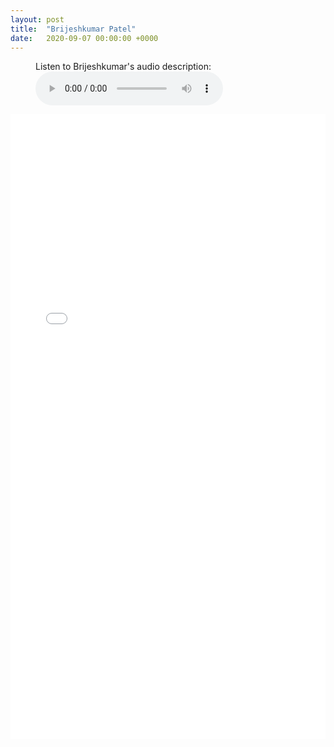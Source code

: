 ```yaml
---
layout: post
title:  "Brijeshkumar Patel"
date:   2020-09-07 00:00:00 +0000
---
```

<figure>
    <figcaption>Listen to Brijeshkumar's audio description:</figcaption>
    <audio
        controls
        src="/assets/audio/BrijeshkumarPatel.m4a">
            Your browser does not support the
            <code>audio</code> element.
    </audio>
</figure>

<p></p>
<div style="text-align:center">
<embed src="/assets/posters/BrijeshkumarPatel.pdf" width="100%" height="1000px">
</div>
<p></p>


